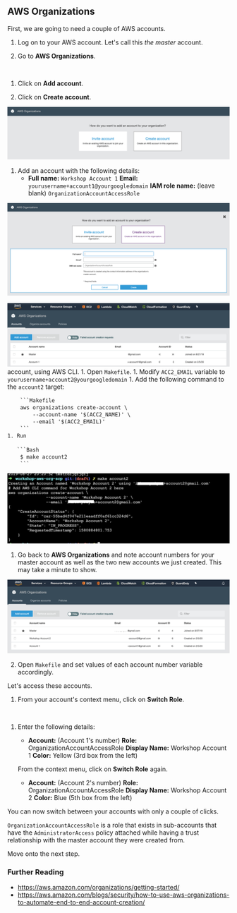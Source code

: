 ## AWS Organizations

First, we are going to need a couple of AWS accounts.

1. Log on to your AWS account. Let's call this _the master_ account.

1. Go to **AWS Organizations**.
<img />

1. Click on **Add account**.


1. Click on **Create account**.

![create option](../images/acc_create.png)

1. Add an account with the following details:
    * **Full name:** `Workshop Account 1`
      **Email:** `yourusername+account1@yourgoogledomain`
      **IAM role name:** (leave blank) `OrganizationAccountAccessRole`

![create option](../images/acc1_create.png)

![Account 1](../images/AWS_org_acc1.png)
account, using AWS CLI.
    1. Open `Makefile`.
    1. Modify `ACC2_EMAIL` variable to `yourusername+account2@yourgoogledomain`
    1. Add the following command to the `account2` target:

        ```Makefile
        aws organizations create-account \
        	--account-name '$(ACC2_NAME)' \
        	--email '$(ACC2_EMAIL)'
        ```
    1. Run

       ```Bash
        $ make account2
        ```

  ![bash create](../images/bash_acc2.png)

1. Go back to **AWS Organizations** and note account numbers for your master
   account as well as the two new accounts we just created.
   This may take a minute to show.
   
![Accounts](../images/org_acc_list.png)

2. Open `Makefile` and set values of each account number variable accordingly.

Let's access these accounts.

1. From your account's context menu, click on **Switch Role**.
<img />

1. Enter the following details:
    * **Account:** (Account 1's number)
      **Role:** OrganizationAccountAccessRole
      **Display Name:** Workshop Account 1
      **Color:** Yellow (3rd box from the left)

    From the context menu, click on **Switch Role** again.

    * **Account:** (Account 2's number)
      **Role:** OrganizationAccountAccessRole
      **Display Name:** Workshop Account 2
      **Color:** Blue (5th box from the left)

You can now switch between your accounts with only a couple of clicks.

`OrganizationAccountAccessRole` is a role that exists in sub-accounts that have
the `AdministratorAccess` policy attached while having a trust relationship
with the master account they were created from.

Move onto the next step.

### Further Reading
* https://aws.amazon.com/organizations/getting-started/
* https://aws.amazon.com/blogs/security/how-to-use-aws-organizations-to-automate-end-to-end-account-creation/
